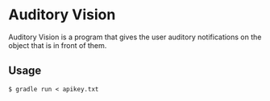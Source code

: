 # Auditory Vision
Auditory Vision is a program that gives the user auditory notifications on the object that is in front of them.

## Usage
```
$ gradle run < apikey.txt
```
